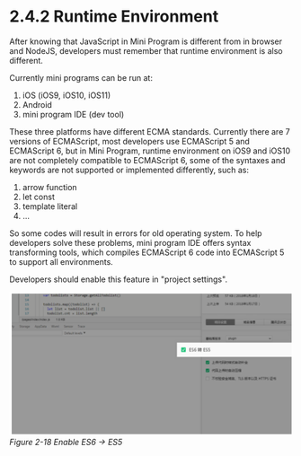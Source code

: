 # 2.4.2 Runtime Environment

After knowing that JavaScript in Mini Program is different from in browser and NodeJS, developers must remember that runtime environment is also different.

Currently mini programs can be run at:

1. iOS (iOS9, iOS10, iOS11)
2. Android
3. mini program IDE (dev tool)

These three platforms have different ECMA standards. Currently there are 7 versions of ECMAScript, most developers use ECMAScript 5 and ECMAScript 6, but in Mini Program, runtime environment on iOS9 and iOS10 are not completely compatible to ECMAScript 6, some of the syntaxes and keywords are not supported or implemented differently, such as:

1. arrow function
2. let const
3. template literal
4. ...

So some codes will result in errors for old operating system. To help developers solve these problems, mini program IDE offers syntax transforming tools, which compiles ECMAScript 6 code into ECMAScript 5 to support all environments.

Developers should enable this feature in "project settings".

![Figure 2-18 Enable ES6 -> ES5](/static/2-18.png)
*Figure 2-18 Enable ES6 -> ES5*

